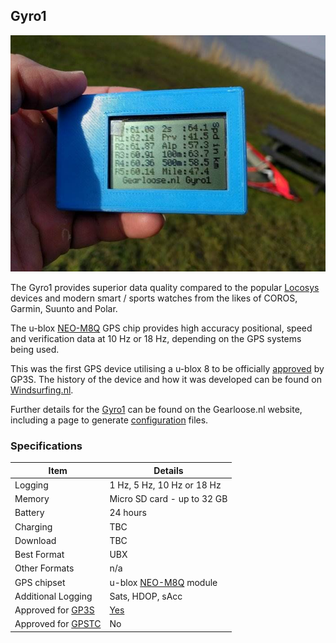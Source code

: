 ## Gyro1

![img](img/gyro1.jpg)



The Gyro1 provides superior data quality compared to the popular [Locosys](../../locosys/README.md) devices and modern smart / sports watches from the likes of COROS, Garmin, Suunto and Polar.

The u-blox [NEO-M8Q](https://www.u-blox.com/en/product/neo-m8-series) GPS chip provides high accuracy positional, speed and verification data at 10 Hz or 18 Hz, depending on the GPS systems being used.

This was the first GPS device utilising a u-blox 8 to be officially [approved](https://www.gps-icesailing.com/default.aspx?mnu=forum&forum=6&val=108406) by GP3S. The history of the device and how it was developed can be found on [Windsurfing.nl](https://forum.windsurfing.nl/viewtopic.php?f=62&t=13890429).

Further details for the [Gyro1](https://gearloose.nl/) can be found on the Gearloose.nl website, including a page to generate [configuration](https://gearloose.nl/gps.html) files.



### Specifications

| Item                                                       | Details                                                      |
| ---------------------------------------------------------- | ------------------------------------------------------------ |
| Logging                                                    | 1 Hz, 5 Hz, 10 Hz or 18 Hz                                   |
| Memory                                                     | Micro SD card - up to 32 GB                                  |
| Battery                                                    | 24 hours                                                     |
| Charging                                                   | TBC                                                          |
| Download                                                   | TBC                                                          |
| Best Format                                                | UBX                                                          |
| Other Formats                                              | n/a                                                          |
| GPS chipset                                                | u-blox [NEO-M8Q](https://www.u-blox.com/en/product/neo-m8-series) module |
| Additional Logging                                         | Sats, HDOP, sAcc                                             |
| Approved for [GP3S](https://www.gps-speedsurfing.com/)     | [Yes](https://www.gps-icesailing.com/default.aspx?mnu=forum&forum=6&val=108406) |
| Approved for [GPSTC](https://www.gpsteamchallenge.com.au/) | No                                                           |
